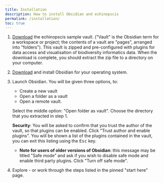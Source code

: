```yaml
---
title: Installation
description: How to install Obsidian and echinopscis
permalink: /installation/
toc: true
---
```


1. [Download](https://github.com/echinopscis/echinopscis-sample-vault/archive/refs/tags/v0.1.1.zip) the echinopscis sample vault. ("Vault" is the Obsidian term for a workspace or project; the contents of a vault are "pages", arranged into "folders"). This vault is zipped and pre-configured with plugins for data access and visualisation of biodiversity informatics data. When the download is complete, you should extract the zip file to a directory on your computer.
1. [Download](https://obsidian.md/download) and install Obsidian for your operating system. 
1. Launch Obsidian. You will be given three options, to: 

    - Create a new vault
    - Open a folder as a vault
    - Open a remote vault. 

    Select the middle option: "Open folder as vault". Choose the directory that you extracted in step 1. 
    
    **Security**: You will be asked to confirm that you trust the author of the vault, so that plugins can be enabled. Click  "Trust author and enable plugins". You will be shown a list of the plugins contained in the vault, you can exit this listing using the <kbd>Esc</kbd> key.
    - **Note for users of older versions of Obsidian**: this message may be titled "Safe mode" and ask if you wish to disable safe mode and enable third party plugins. Click "Turn off safe mode".
1. Explore - or work through the steps listed in the pinned "start here" page.


